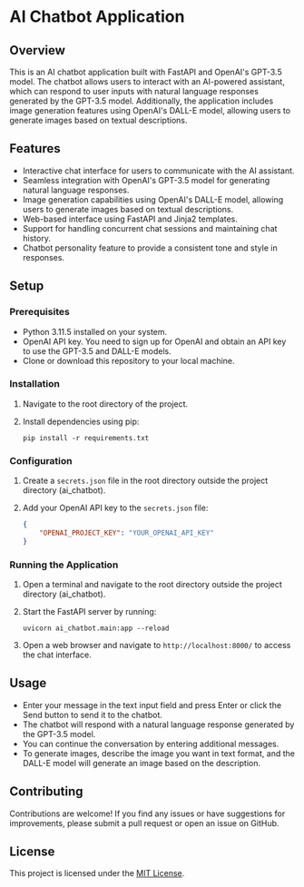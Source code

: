 # AI Chatbot Application

## Overview

This is an AI chatbot application built with FastAPI and OpenAI's GPT-3.5 model. The chatbot allows users to interact with an AI-powered assistant, which can respond to user inputs with natural language responses generated by the GPT-3.5 model. Additionally, the application includes image generation features using OpenAI's DALL-E model, allowing users to generate images based on textual descriptions.

## Features

- Interactive chat interface for users to communicate with the AI assistant.
- Seamless integration with OpenAI's GPT-3.5 model for generating natural language responses.
- Image generation capabilities using OpenAI's DALL-E model, allowing users to generate images based on textual descriptions.
- Web-based interface using FastAPI and Jinja2 templates.
- Support for handling concurrent chat sessions and maintaining chat history.
- Chatbot personality feature to provide a consistent tone and style in responses.

## Setup

### Prerequisites

- Python 3.11.5 installed on your system.
- OpenAI API key. You need to sign up for OpenAI and obtain an API key to use the GPT-3.5 and DALL-E models.
- Clone or download this repository to your local machine.

### Installation

1. Navigate to the root directory of the project.
2. Install dependencies using pip:

    ```
    pip install -r requirements.txt
    ```

### Configuration

1. Create a `secrets.json` file in the root directory outside the project directory (ai_chatbot).
2. Add your OpenAI API key to the `secrets.json` file:

    ```json
    {
        "OPENAI_PROJECT_KEY": "YOUR_OPENAI_API_KEY"
    }
    ```

### Running the Application

1. Open a terminal and navigate to the root directory outside the project directory (ai_chatbot).
2. Start the FastAPI server by running:

    ```
    uvicorn ai_chatbot.main:app --reload
    ```

3. Open a web browser and navigate to `http://localhost:8000/` to access the chat interface.

## Usage

- Enter your message in the text input field and press Enter or click the Send button to send it to the chatbot.
- The chatbot will respond with a natural language response generated by the GPT-3.5 model.
- You can continue the conversation by entering additional messages.
- To generate images, describe the image you want in text format, and the DALL-E model will generate an image based on the description.

## Contributing

Contributions are welcome! If you find any issues or have suggestions for improvements, please submit a pull request or open an issue on GitHub.

## License

This project is licensed under the [MIT License](LICENSE).
